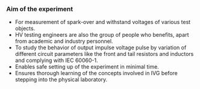 ### Aim of the experiment

- For measurement of spark-over and withstand voltages of various test objects.
- HV testing engineers are also the group of people who benefits, apart from academic and industry personnel.
- To study the behavior of output impulse voltage pulse by variation of different circuit parameters like the front and tail resistors and inductors and complying with IEC 60060-1.
- Enables safe setting up of the experiment in minimal time.
- Ensures thorough learning of the concepts involved in IVG before stepping into the physical laboratory.